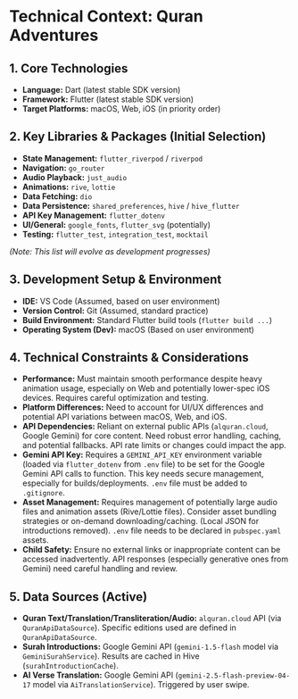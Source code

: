 # Technical Context: Quran Adventures

## 1. Core Technologies

*   **Language:** Dart (latest stable SDK version)
*   **Framework:** Flutter (latest stable SDK version)
*   **Target Platforms:** macOS, Web, iOS (in priority order)

## 2. Key Libraries & Packages (Initial Selection)

*   **State Management:** `flutter_riverpod` / `riverpod`
*   **Navigation:** `go_router`
*   **Audio Playback:** `just_audio`
*   **Animations:** `rive`, `lottie`
*   **Data Fetching:** `dio`
*   **Data Persistence:** `shared_preferences`, `hive` / `hive_flutter`
*   **API Key Management:** `flutter_dotenv`
*   **UI/General:** `google_fonts`, `flutter_svg` (potentially)
*   **Testing:** `flutter_test`, `integration_test`, `mocktail`

*(Note: This list will evolve as development progresses)*

## 3. Development Setup & Environment

*   **IDE:** VS Code (Assumed, based on user environment)
*   **Version Control:** Git (Assumed, standard practice)
*   **Build Environment:** Standard Flutter build tools (`flutter build ...`)
*   **Operating System (Dev):** macOS (Based on user environment)

## 4. Technical Constraints & Considerations

*   **Performance:** Must maintain smooth performance despite heavy animation usage, especially on Web and potentially lower-spec iOS devices. Requires careful optimization and testing.
*   **Platform Differences:** Need to account for UI/UX differences and potential API variations between macOS, Web, and iOS.
*   **API Dependencies:** Reliant on external public APIs (`alquran.cloud`, Google Gemini) for core content. Need robust error handling, caching, and potential fallbacks. API rate limits or changes could impact the app.
*   **Gemini API Key:** Requires a `GEMINI_API_KEY` environment variable (loaded via `flutter_dotenv` from `.env` file) to be set for the Google Gemini API calls to function. This key needs secure management, especially for builds/deployments. `.env` file must be added to `.gitignore`.
*   **Asset Management:** Requires management of potentially large audio files and animation assets (Rive/Lottie files). Consider asset bundling strategies or on-demand downloading/caching. (Local JSON for introductions removed). `.env` file needs to be declared in `pubspec.yaml` assets.
*   **Child Safety:** Ensure no external links or inappropriate content can be accessed inadvertently. API responses (especially generative ones from Gemini) need careful handling and review.

## 5. Data Sources (Active)

*   **Quran Text/Translation/Transliteration/Audio:** `alquran.cloud` API (via `QuranApiDataSource`). Specific editions used are defined in `QuranApiDataSource`.
*   **Surah Introductions:** Google Gemini API (`gemini-1.5-flash` model via `GeminiSurahService`). Results are cached in Hive (`surahIntroductionCache`).
*   **AI Verse Translation:** Google Gemini API (`gemini-2.5-flash-preview-04-17` model via `AiTranslationService`). Triggered by user swipe.